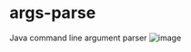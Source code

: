 # args-parse
Java command line argument parser
![image](https://user-images.githubusercontent.com/81270095/145310928-2b49e974-fea8-432b-9f20-6db2a698a8b5.png)
